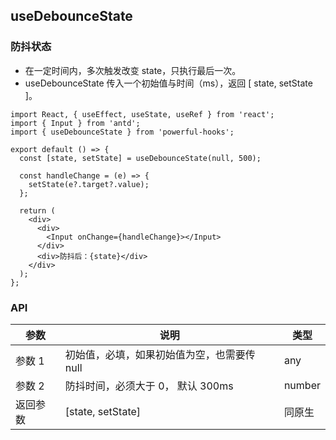 ## useDebounceState

### 防抖状态

- 在一定时间内，多次触发改变 state，只执行最后一次。
- useDebounceState 传入一个初始值与时间（ms），返回 [ state, setState ]。

```tsx
import React, { useEffect, useState, useRef } from 'react';
import { Input } from 'antd';
import { useDebounceState } from 'powerful-hooks';

export default () => {
  const [state, setState] = useDebounceState(null, 500);

  const handleChange = (e) => {
    setState(e?.target?.value);
  };

  return (
    <div>
      <div>
        <Input onChange={handleChange}></Input>
      </div>
      <div>防抖后：{state}</div>
    </div>
  );
};
```

### API

| 参数     | 说明                                        | 类型   |
| -------- | ------------------------------------------- | ------ |
| 参数 1   | 初始值，必填，如果初始值为空，也需要传 null | any    |
| 参数 2   | 防抖时间，必须大于 0， 默认 300ms           | number |
| 返回参数 | [state, setState]                           | 同原生 |
